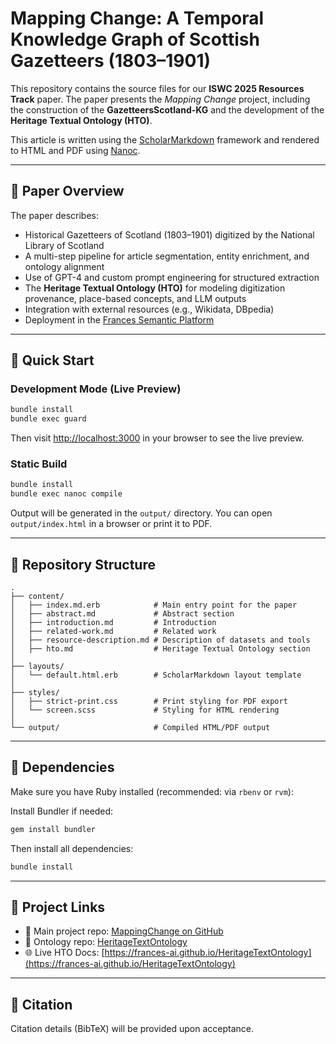 # Mapping Change: A Temporal Knowledge Graph of Scottish Gazetteers (1803–1901)

This repository contains the source files for our **ISWC 2025 Resources Track** paper. The paper presents the *Mapping Change* project, including the construction of the **GazetteersScotland-KG** and the development of the **Heritage Textual Ontology (HTO)**.

This article is written using the [ScholarMarkdown](https://github.com/rubensworks/ScholarMarkdown) framework and rendered to HTML and PDF using [Nanoc](https://nanoc.app/).

---

## 📄 Paper Overview

The paper describes:
- Historical Gazetteers of Scotland (1803–1901) digitized by the National Library of Scotland
- A multi-step pipeline for article segmentation, entity enrichment, and ontology alignment
- Use of GPT-4 and custom prompt engineering for structured extraction
- The **Heritage Textual Ontology (HTO)** for modeling digitization provenance, place-based concepts, and LLM outputs
- Integration with external resources (e.g., Wikidata, DBpedia)
- Deployment in the [Frances Semantic Platform](https://frances-ai.com)

---

## 🚀 Quick Start

### Development Mode (Live Preview)

```bash
bundle install
bundle exec guard
```

Then visit [http://localhost:3000](http://localhost:3000) in your browser to see the live preview.

### Static Build

```bash
bundle install
bundle exec nanoc compile
```

Output will be generated in the `output/` directory. You can open `output/index.html` in a browser or print it to PDF.

---

## 📁 Repository Structure

```text
.
├── content/
│   ├── index.md.erb            # Main entry point for the paper
│   ├── abstract.md             # Abstract section
│   ├── introduction.md         # Introduction
│   ├── related-work.md         # Related work
│   ├── resource-description.md # Description of datasets and tools
│   ├── hto.md                  # Heritage Textual Ontology section
│
├── layouts/
│   └── default.html.erb        # ScholarMarkdown layout template
│
├── styles/
│   ├── strict-print.css        # Print styling for PDF export
│   └── screen.scss             # Styling for HTML rendering
│
└── output/                     # Compiled HTML/PDF output
```

---

## 🧠 Dependencies

Make sure you have Ruby installed (recommended: via `rbenv` or `rvm`):

Install Bundler if needed:

```bash
gem install bundler
```

Then install all dependencies:

```bash
bundle install
```

---


## 🔗 Project Links

- 📘 Main project repo: [MappingChange on GitHub](https://github.com/francesNLP/MappingChange)
- 📘 Ontology repo: [HeritageTextOntology](https://github.com/frances-ai/HeritageTextOntology)
- 🌐 Live HTO Docs: [https://frances-ai.github.io/HeritageTextOntology](https://frances-ai.github.io/HeritageTextOntology)

---

## 📝 Citation

Citation details (BibTeX) will be provided upon acceptance.
